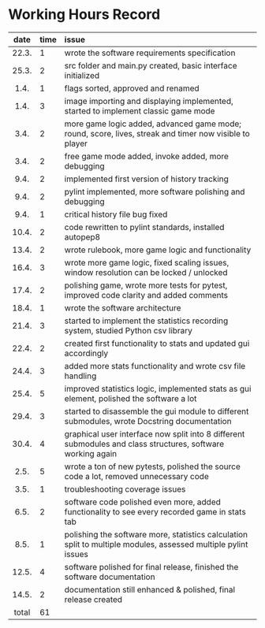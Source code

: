 # Working Hours Record

| date  | time | issue |
| :----:|:-----| :-----|
| 22.3. | 1    | wrote the software requirements specification |
| 25.3. | 2    | src folder and main.py created, basic interface initialized |
| 1.4. | 1    | flags sorted, approved and renamed |
| 1.4. | 3    | image importing and displaying implemented, started to implement classic game mode |
| 3.4. | 2    | more game logic added, advanced game mode; round, score, lives, streak and timer now visible to player |
| 3.4. | 2    | free game mode added, invoke added, more debugging |
| 9.4. | 2    | implemented first version of history tracking |
| 9.4. | 2    | pylint implemented, more software polishing and debugging |
| 9.4. | 1    | critical history file bug fixed |
| 10.4. | 2    | code rewritten to pylint standards, installed autopep8 |
| 13.4. | 2    | wrote rulebook, more game logic and functionality |
| 16.4. | 3    | wrote more game logic, fixed scaling issues, window resolution can be locked / unlocked |
| 17.4. | 2    | polishing game, wrote more tests for pytest, improved code clarity and added comments |
| 18.4. | 1    | wrote the software architecture |
| 21.4. | 3    | started to implement the statistics recording system, studied Python csv library |
| 22.4. | 2    | created first functionality to stats and updated gui accordingly |
| 24.4. | 3    | added more stats functionality and wrote csv file handling |
| 25.4. | 5    | improved statistics logic, implemented stats as gui element, polished the software a lot |
| 29.4. | 3    | started to disassemble the gui module to different submodules, wrote Docstring documentation |
| 30.4. | 4    | graphical user interface now split into 8 different submodules and class structures, software working again |
| 2.5. | 5    | wrote a ton of new pytests, polished the source code a lot, removed unnecessary code |
| 3.5. | 1    | troubleshooting coverage issues |
| 6.5. | 2    | software code polished even more, added functionality to see every recorded game in stats tab |
| 8.5. | 1    | polishing the software more, statistics calculation split to multiple modules, assessed multiple pylint issues |
| 12.5. | 4    | software polished for final release, finished the software documentation |
| 14.5. | 2    | documentation still enhanced & polished, final release created |
| total | 61   | |
